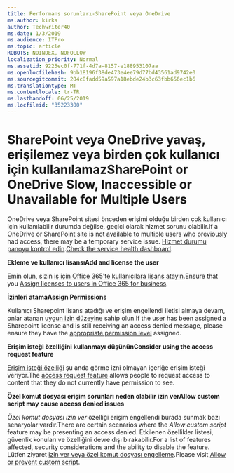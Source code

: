 ```yaml
---
title: Performans sorunları-SharePoint veya OneDrive
ms.author: kirks
author: Techwriter40
ms.date: 1/3/2019
ms.audience: ITPro
ms.topic: article
ROBOTS: NOINDEX, NOFOLLOW
localization_priority: Normal
ms.assetid: 9225ec0f-771f-4d7a-8157-e188953107aa
ms.openlocfilehash: 9bb18196f38de473e4ee79d77bd43561ad9742e0
ms.sourcegitcommit: 204c8fadd59a597a18ebde24b3c63fbb656ec1b6
ms.translationtype: MT
ms.contentlocale: tr-TR
ms.lasthandoff: 06/25/2019
ms.locfileid: "35223300"
---
```

# <a name="sharepoint-or-onedrive-slow-inaccessible-or-unavailable-for-multiple-users"></a><span data-ttu-id="47fac-102">SharePoint veya OneDrive yavaş, erişilemez veya birden çok kullanıcı için kullanılamaz</span><span class="sxs-lookup"><span data-stu-id="47fac-102">SharePoint or OneDrive Slow, Inaccessible or Unavailable for Multiple Users</span></span>

<span data-ttu-id="47fac-103">OneDrive veya SharePoint sitesi önceden erişimi olduğu birden çok kullanıcı için kullanılabilir durumda değilse, geçici olarak hizmet sorunu olabilir.</span><span class="sxs-lookup"><span data-stu-id="47fac-103">If a OneDrive or SharePoint site is not available to multiple users who previously had access, there may be a temporary service issue.</span></span> <span data-ttu-id="47fac-104">[Hizmet durumu panoyu kontrol edin](https://portal.office.com/adminportal/home#/servicehealth).</span><span class="sxs-lookup"><span data-stu-id="47fac-104">[Check the service health dashboard](https://portal.office.com/adminportal/home#/servicehealth).</span></span>

<span data-ttu-id="47fac-105">**Ekleme ve kullanıcı lisansı**</span><span class="sxs-lookup"><span data-stu-id="47fac-105">**Add and license the user**</span></span>

<span data-ttu-id="47fac-106">Emin olun, sizin [iş için Office 365'te kullanıcılara lisans atayın](https://docs.microsoft.com/office365/admin/subscriptions-and-billing/assign-licenses-to-users?view=o365-worldwide&amp;tabs=One).</span><span class="sxs-lookup"><span data-stu-id="47fac-106">Ensure that you [Assign licenses to users in Office 365 for business](https://docs.microsoft.com/office365/admin/subscriptions-and-billing/assign-licenses-to-users?view=o365-worldwide&amp;tabs=One).</span></span>


<span data-ttu-id="47fac-107">**İzinleri atama**</span><span class="sxs-lookup"><span data-stu-id="47fac-107">**Assign Permissions**</span></span>

<span data-ttu-id="47fac-108">Kullanıcı Sharepoint lisans atadığı ve erişim engellendi iletisi almaya devam, onlar atanan [uygun izin düzeyine](https://docs.microsoft.com/sharepoint/understanding-permission-levels) sahip olun.</span><span class="sxs-lookup"><span data-stu-id="47fac-108">If the user has been assigned a Sharepoint license and is still receiving an access denied message, please ensure they have the [appropriate permission level](https://docs.microsoft.com/sharepoint/understanding-permission-levels) assigned.</span></span>

<span data-ttu-id="47fac-109">**Erişim isteği özelliğini kullanmayı düşünün**</span><span class="sxs-lookup"><span data-stu-id="47fac-109">**Consider using the access request feature**</span></span>

<span data-ttu-id="47fac-110">[Erişim isteği özelliği](https://support.office.com/article/Set-up-and-manage-access-requests-94B26E0B-2822-49D4-929A-8455698654B3) şu anda görme izni olmayan içeriğe erişim isteği veriyor.</span><span class="sxs-lookup"><span data-stu-id="47fac-110">The [access request feature](https://support.office.com/article/Set-up-and-manage-access-requests-94B26E0B-2822-49D4-929A-8455698654B3) allows people to request access to content that they do not currently have permission to see.</span></span>

<span data-ttu-id="47fac-111">**Özel komut dosyası erişim sorunları neden olabilir izin ver**</span><span class="sxs-lookup"><span data-stu-id="47fac-111">**Allow custom script may cause access denied issues**</span></span>

<span data-ttu-id="47fac-112">*Özel komut dosyası izin ver* özelliği erişim engellendi burada sunmak bazı senaryolar vardır.</span><span class="sxs-lookup"><span data-stu-id="47fac-112">There are certain scenarios where the *Allow custom script* feature may be presenting an access denied.</span></span> <span data-ttu-id="47fac-113">Etkilenen özellikler listesi, güvenlik konuları ve özelliğini devre dışı bırakabilir.</span><span class="sxs-lookup"><span data-stu-id="47fac-113">For a list of features affected, security considerations and the ability to disable the feature.</span></span> <span data-ttu-id="47fac-114">Lütfen ziyaret [izin ver veya özel komut dosyası engelleme](https://docs.microsoft.com/sharepoint/allow-or-prevent-custom-script).</span><span class="sxs-lookup"><span data-stu-id="47fac-114">Please visit [Allow or prevent custom script](https://docs.microsoft.com/sharepoint/allow-or-prevent-custom-script).</span></span>

